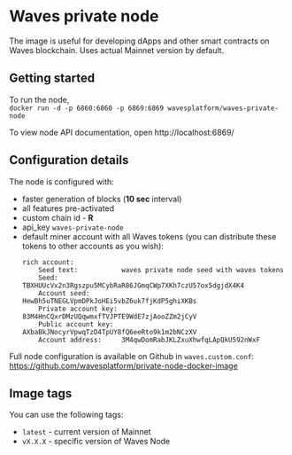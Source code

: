 # Waves private node

The image is useful for developing dApps and other smart contracts on Waves blockchain. Uses actual Mainnet version by default.

## Getting started

To run the node,\
`docker run -d -p 6860:6860 -p 6869:6869 wavesplatform/waves-private-node`

To view node API documentation, open http://localhost:6869/

## Configuration details

The node is configured with:

- faster generation of blocks (**10 sec** interval)
- all features pre-activated
- custom chain id - **R**
- api_key `waves-private-node`
- default miner account with all Waves tokens (you can distribute these tokens to other accounts as you wish):
  ```
  rich account:
      Seed text:           waves private node seed with waves tokens
      Seed:                TBXHUUcVx2n3Rgszpu5MCybRaR86JGmqCWp7XKh7czU57ox5dgjdX4K4
      Account seed:        HewBh5uTNEGLVpmDPkJoHEi5vbZ6uk7fjKdP5ghiXKBs
      Private account key: 83M4HnCQxrDMzUQqwmxfTVJPTE9WdE7zjAooZZm2jCyV
      Public account key:  AXbaBkJNocyrVpwqTzD4TpUY8fQ6eeRto9k1m2bNCzXV
      Account address:     3M4qwDomRabJKLZxuXhwfqLApQkU592nWxF
  ```

Full node configuration is available on Github in `waves.custom.conf`: https://github.com/wavesplatform/private-node-docker-image

## Image tags

You can use the following tags:

- `latest` - current version of Mainnet
- `vX.X.X` - specific version of Waves Node
